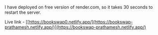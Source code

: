 I have deployed on free version of render.com, so it takes 30 seconds to restart the server.

Live link - [[https://bookswap0.netlify.app/](https://bookswap-prathamesh.netlify.app/)](https://bookswap-prathamesh.netlify.app/)
